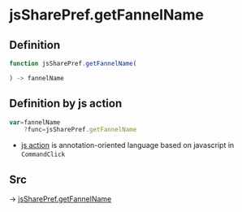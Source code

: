 # jsSharePref.getFannelName

## Definition

```js.js
function jsSharePref.getFannelName(

) -> fannelName
```


## Definition by js action

```js.js
var=fannelName
	?func=jsSharePref.getFannelName

```

- [js action](#) is annotation-oriented language based on javascript in `CommandClick`

## Src

-> [jsSharePref.getFannelName](https://github.com/puutaro/CommandClick/blob/master/app/src/main/java/com/puutaro/commandclick/fragment_lib/terminal_fragment/js_interface/system/JsSharePref.kt#L13)


